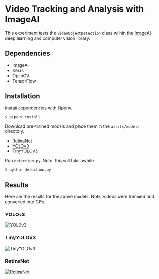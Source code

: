 # Video Tracking and Analysis with ImageAI

This experiment tests the `VideoObjectDetection` class within the [ImageAI](http://imageai.org/) deep learning and computer vision library. 

## Dependencies

* ImageAI
* Keras
* OpenCV
* TensorFlow

## Installation

Install dependencies with Pipenv.

```bash
$ pipenv install
```

Download pre-trained models and place them in the `assets/models` directory.

* [RetinaNet](https://github.com/OlafenwaMoses/ImageAI/releases/download/1.0/resnet50_coco_best_v2.0.1.h5)
* [YOLOv3](https://github.com/OlafenwaMoses/ImageAI/releases/download/1.0/yolo.h5)
* [TinyYOLOv3](https://github.com/OlafenwaMoses/ImageAI/releases/download/1.0/yolo-tiny.h5)

Run `detection.py`. Note, this will take awhile.

```bash
$ python detection.py
```

## Results

Here are the results for the above models. Note, videos were trimmed and converted into GIFs.

### YOLOv3

![YOLOv3](./assets/sample.YOLOv3.gif)

### TinyYOLOv3

![TinyYOLOv3](./assets/sample.TinyYOLOv3.gif)

### RetinaNet

![RetinaNet](./assets/sample.RetinaNet.gif)